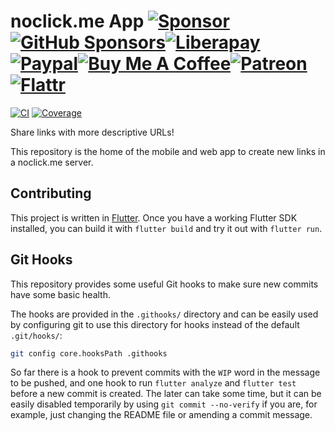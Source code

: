 # noclick.me App [![Sponsor](https://img.shields.io/badge/-Sponsor-555555?style=flat-square)](https://github.com/llucax/llucax/blob/main/sponsoring-platforms.md)[![GitHub Sponsors](https://img.shields.io/badge/--ea4aaa?logo=github&style=flat-square)](https://github.com/sponsors/llucax)[![Liberapay](https://img.shields.io/badge/--f6c915?logo=liberapay&logoColor=black&style=flat-square)](https://liberapay.com/llucax/donate)[![Paypal](https://img.shields.io/badge/--0070ba?logo=paypal&style=flat-square)](https://www.paypal.com/donate?hosted_button_id=UZRR3REUC4SY2)[![Buy Me A Coffee](https://img.shields.io/badge/--ff813f?logo=buy-me-a-coffee&logoColor=white&style=flat-square)](https://www.buymeacoffee.com/llucax)[![Patreon](https://img.shields.io/badge/--f96854?logo=patreon&logoColor=white&style=flat-square)](https://www.patreon.com/llucax)[![Flattr](https://img.shields.io/badge/--6bc76b?logo=flattr&logoColor=white&style=flat-square)](https://flattr.com/@llucax)

[![CI](https://github.com/noclick-me/noclick.me/workflows/CI/badge.svg)](https://github.com/noclick-me/noclick.me/actions?query=branch%3Amain+workflow%3ACI+)
[![Coverage](https://codecov.io/gh/noclick-me/noclick.me/branch/main/graph/badge.svg?token=UW4J79EE4T)](https://codecov.io/gh/noclick-me/noclick.me)

Share links with more descriptive URLs!

This repository is the home of the mobile and web app to create new links in
a noclick.me server.

## Contributing

This project is written in [Flutter](https://flutter.dev/). Once you have
a working Flutter SDK installed, you can build it with `flutter build` and try
it out with `flutter run`.

## Git Hooks

This repository provides some useful Git hooks to make sure new commits have
some basic health.

The hooks are provided in the `.githooks/` directory and can be easily used by
configuring git to use this directory for hooks instead of the default
`.git/hooks/`:

```sh
git config core.hooksPath .githooks
```

So far there is a hook to prevent commits with the `WIP` word in the message to
be pushed, and one hook to run `flutter analyze` and `flutter test` before
a new commit is created. The later can take some time, but it can be easily
disabled temporarily by using `git commit --no-verify` if you are, for example,
just changing the README file or amending a commit message.
